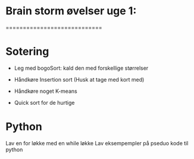 # Brain storm øvelser uge 1:
============================

# Sotering
* Leg med bogoSort: kald den med forskellige størrelser
* Håndkøre Insertion sort (Husk at tage med kort med)
* Håndkøre noget K-means

* Quick sort for de hurtige


# Python
Lav en for løkke med en while løkke
Lav eksempempler på pseduo kode til python

